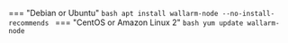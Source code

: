 === "Debian or Ubuntu"
    ```bash
    apt install wallarm-node --no-install-recommends
    ```
=== "CentOS or Amazon Linux 2"
    ```bash
    yum update wallarm-node
    ```
